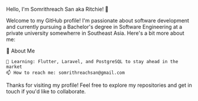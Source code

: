 Hello, I'm Somrithreach San aka Ritchie! 👋

Welcome to my GitHub profile! I'm passionate about software development and currently pursuing a Bachelor's degree in Software Engineering at a private university somewherre in Southeast Asia. Here's a bit more about me:

🌟 About Me

    🌱 Learning: Flutter, Laravel, and PostgreSQL to stay ahead in the market
    📫 How to reach me: somrithreachsan@gmail.com

Thanks for visiting my profile! Feel free to explore my repositories and get in touch if you'd like to collaborate.
